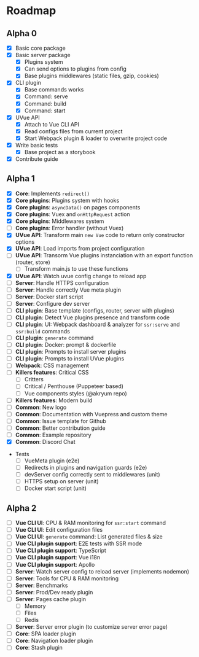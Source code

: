 # Roadmap

## Alpha 0

- [x] Basic core package
- [x] Basic server package
  - [x] Plugins system
  - [x] Can send options to plugins from config
  - [x] Base plugins middlewares (static files, gzip, cookies)
- [x] CLI plugin
  - [x] Base commands works
  - [x] Command: serve
  - [x] Command: build
  - [x] Command: start
- [x] UVue API
  - [x] Attach to Vue CLI API
  - [x] Read configs files from current project
  - [x] Start Webpack plugin & loader to overwrite project code
- [x] Write basic tests
  - [x] Base project as a storybook
- [x] Contribute guide

## Alpha 1

- [x] **Core**: Implements `redirect()`
- [x] **Core plugins**: Plugins system with hooks
- [x] **Core plugins**: `asyncData()` on pages components
- [x] **Core plugins**: Vuex and `onHttpRequest` action
- [x] **Core plugins**: Middlewares system
- [ ] **Core plugins**: Error handler (without Vuex)
- [x] **UVue API**: Transform main `new Vue` code to return only constructor options
- [x] **UVue API**: Load imports from project configuration
- [ ] **UVue API**: Transorm Vue plugins instanciation with an export function (router, store)
  - [ ] Transform main.js to use these functions
- [x] **UVue API**: Watch uvue config change to reload app
- [ ] **Server**: Handle HTTPS configuration
- [ ] **Server**: Handle correctly Vue meta plugin
- [ ] **Server**: Docker start script
- [ ] **Server**: Configure dev server
- [ ] **CLI plugin**: Base template (configs, router, server with plugins)
- [ ] **CLI plugin**: Detect Vue plugins presence and transform code
- [ ] **CLI plugin**: UI: Webpack dashboard & analyzer for `ssr:serve` and `ssr:build` commands
- [ ] **CLI plugin**: `generate` command
- [ ] **CLI plugin**: Docker: prompt & dockerfile
- [ ] **CLI plugin**: Prompts to install server plugins
- [ ] **CLI plugin**: Prompts to install UVue plugins
- [ ] **Webpack**: CSS management
- [ ] **Killers features**: Critical CSS
  - [ ] Critters
  - [ ] Critical / Penthouse (Puppeteer based)
  - [ ] Vue components styles (@akryum repo)
- [ ] **Killers features**: Modern build
- [ ] **Common**: New logo
- [ ] **Common**: Documentation with Vuepress and custom theme
- [ ] **Common**: Issue template for Github
- [ ] **Common**: Better contribution guide
- [ ] **Common**: Example repository
- [x] **Common**: Discord Chat
- Tests
  - [ ] VueMeta plugin (e2e)
  - [ ] Redirects in plugins and navigation guards (e2e)
  - [ ] devServer config correctly sent to middlewares (unit)
  - [ ] HTTPS setup on server (unit)
  - [ ] Docker start script (unit)

## Alpha 2

- [ ] **Vue CLI UI**: CPU & RAM monitoring for `ssr:start` command
- [ ] **Vue CLI UI**: Edit configuration files
- [ ] **Vue CLI UI**: `generate` command: List generated files & size
- [ ] **Vue CLI plugin support**: E2E tests with SSR mode
- [ ] **Vue CLI plugin support**: TypeScript
- [ ] **Vue CLI plugin support**: Vue i18n
- [ ] **Vue CLI plugin support**: Apollo
- [ ] **Server**: Watch server config to reload server (implements nodemon)
- [ ] **Server**: Tools for CPU & RAM monitoring
- [ ] **Server**: Benchmarks
- [ ] **Server**: Prod/Dev ready plugin
- [ ] **Server**: Pages cache plugin
  - [ ] Memory
  - [ ] Files
  - [ ] Redis
- [ ] **Server**: Server error plugin (to customize server error page)
- [ ] **Core**: SPA loader plugin
- [ ] **Core**: Navigation loader plugin
- [ ] **Core**: Stash plugin
